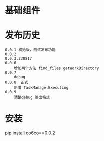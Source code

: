 # 基础组件

# 发布历史

```
0.0.1 初始版，测试发布功能
0.0.2
0.0.3.230817
0.0.6
    增加两个方法 find_files getWorkDirectory
0.0.7
    debug
0.0.8  正式
    新增 TaskManage,Executing
0.0.9
    调整debug 输出格式
```

# 安装

pip install co6co==0.0.2
